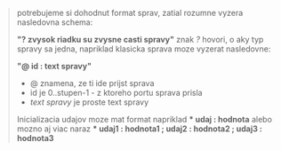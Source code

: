 >potrebujeme si dohodnut format sprav, zatial rozumne vyzera nasledovna schema:
>
> __"? zvysok riadku su zvysne casti spravy"__ 
> znak _?_ hovori, o aky typ spravy sa jedna, napriklad klasicka sprava moze vyzerat nasledovne:
>
> __"@ id : text spravy"__
>
> * @ znamena, ze ti ide prijst sprava 
> * id je 0..stupen-1 - z ktoreho portu sprava prisla
> * _text spravy_ je proste text spravy
>
> Inicializacia udajov moze mat format napriklad
> __* udaj : hodnota__
> alebo mozno aj viac naraz
> __* udaj1 : hodnota1 ; udaj2 : hodnota2 ; udaj3 : hodnota3__
